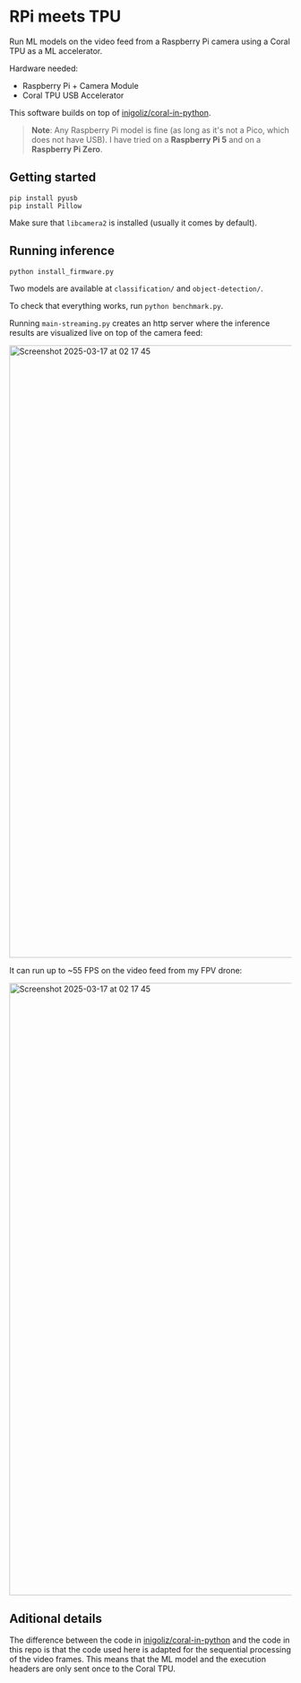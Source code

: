 # RPi meets TPU

Run ML models on the video feed from a Raspberry Pi camera using a Coral TPU as a ML accelerator.

Hardware needed:
- Raspberry Pi + Camera Module
- Coral TPU USB Accelerator

This software builds on top of [inigoliz/coral-in-python](https://github.com/inigoliz/coral-in-python).

> **Note**:
> Any Raspberry Pi model is fine (as long as it's not a Pico, which does not have USB). I have tried on a **Raspberry Pi 5** and on a **Raspberry Pi Zero**.

## Getting started

```shell
pip install pyusb
pip install Pillow
```

Make sure that `libcamera2` is installed (usually it comes by default).

## Running inference

```shell
python install_firmware.py
```

Two models are available at `classification/` and `object-detection/`.

To check that everything works, run `python benchmark.py`.

Running `main-streaming.py` creates an http server where the inference results are visualized live on top of the camera feed:

<img width="1091" alt="Screenshot 2025-03-17 at 02 17 45" src="https://github.com/user-attachments/assets/361809e4-e751-41a0-aa21-cea504a7ec27" />

It can run up to ~55 FPS on the video feed from my FPV drone:

<img width="1091" alt="Screenshot 2025-03-17 at 02 17 45" src="https://github.com/user-attachments/assets/3e74ede6-4bce-44a6-95e5-a0d6fc8faac3" />


## Aditional details

The difference between the code in [inigoliz/coral-in-python](https://github.com/inigoliz/coral-in-python) and the code in this repo is that the code used here is adapted for the sequential processing of the video frames. This means that the ML model and the execution headers are only sent once to the Coral TPU.

